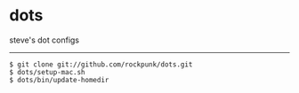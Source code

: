 dots
====

steve's dot configs

---

    $ git clone git://github.com/rockpunk/dots.git
    $ dots/setup-mac.sh
    $ dots/bin/update-homedir

